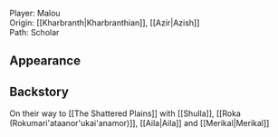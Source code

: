 Player: Malou <br>Origin: [[Kharbranth|Kharbranthian]], [[Azir|Azish]] <br> Path: Scholar <br>
## Appearance


## Backstory
On their way to [[The Shattered Plains]] with [[Shulla]], [[Roka (Rokumari'ataanor'ukai'anamor)]], [[Aila|Aila]] and [[Merikal|Merikal]]